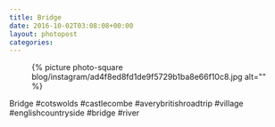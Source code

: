 ```yaml
---
title: Bridge
date: 2016-10-02T03:08:08+00:00
layout: photopost
categories:
---
```


<figure class="photo photo--square">
  {% picture photo-square blog/instagram/ad4f8ed8fd1de9f5729b1ba8e66f10c8.jpg alt="" %}
</figure>

Bridge
#cotswolds #castlecombe #averybritishroadtrip #village #englishcountryside #bridge #river
